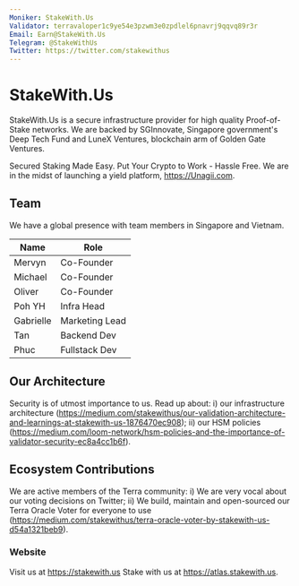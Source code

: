 ```yaml
---
Moniker: StakeWith.Us
Validator: terravaloper1c9ye54e3pzwm3e0zpdlel6pnavrj9qqvq89r3r
Email: Earn@StakeWith.Us
Telegram: @StakeWithUs
Twitter: https://twitter.com/stakewithus
---
```


# StakeWith.Us

StakeWith.Us is a secure infrastructure provider for high quality Proof-of-Stake networks. We are backed by SGInnovate, Singapore government's Deep Tech Fund and LuneX Ventures, blockchain arm of Golden Gate Ventures.

Secured Staking Made Easy. Put Your Crypto to Work - Hassle Free. We are in the midst of launching a yield platform, https://Unagii.com.

## Team

We have a global presence with team members in Singapore and Vietnam.

| Name      | Role           |
| --------- | -------------- |
| Mervyn    | Co-Founder     |
| Michael   | Co-Founder     |
| Oliver    | Co-Founder     |
| Poh YH    | Infra Head     |
| Gabrielle | Marketing Lead |
| Tan       | Backend Dev    |
| Phuc      | Fullstack Dev  |

## Our Architecture

Security is of utmost importance to us. Read up about:
i) our infrastructure architecture (https://medium.com/stakewithus/our-validation-architecture-and-learnings-at-stakewith-us-1876470ec908);
ii) our HSM policies (https://medium.com/loom-network/hsm-policies-and-the-importance-of-validator-security-ec8a4cc1b6f).

## Ecosystem Contributions

We are active members of the Terra community:
i) We are very vocal about our voting decisions on Twitter;
ii) We build, maintain and open-sourced our Terra Oracle Voter for everyone to use (https://medium.com/stakewithus/terra-oracle-voter-by-stakewith-us-d54a1321beb9).

### Website

Visit us at https://stakewith.us
Stake with us at https://atlas.stakewith.us.

